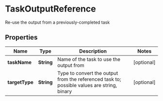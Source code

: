 

# TaskOutputReference

Re-use the output from a previously-completed task
## Properties

Name | Type | Description | Notes
------------ | ------------- | ------------- | -------------
**taskName** | **String** | Name of the task to use the output from |  [optional]
**targetType** | **String** | Type to convert the output from the referenced task to; possible values are string, binary |  [optional]



